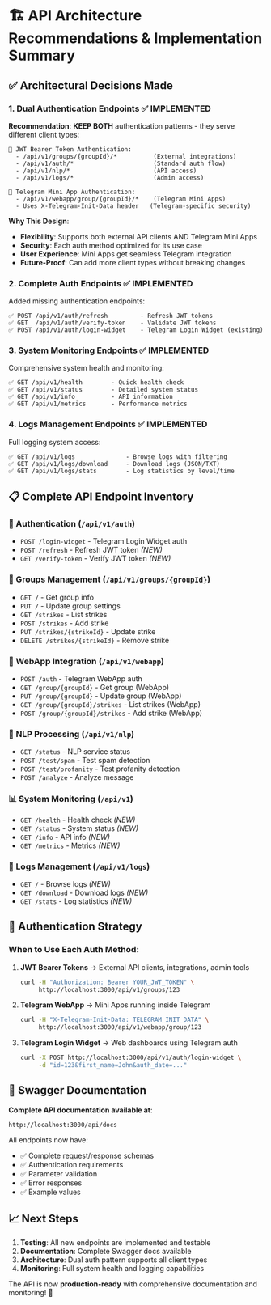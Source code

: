 # 🏗️ API Architecture Recommendations & Implementation Summary

## ✅ **Architectural Decisions Made**

### **1. Dual Authentication Endpoints** ✅ IMPLEMENTED
**Recommendation**: **KEEP BOTH** authentication patterns - they serve different client types:

```
🔐 JWT Bearer Token Authentication:
  - /api/v1/groups/{groupId}/*          (External integrations)
  - /api/v1/auth/*                      (Standard auth flow)
  - /api/v1/nlp/*                       (API access)
  - /api/v1/logs/*                      (Admin access)

🌟 Telegram Mini App Authentication:
  - /api/v1/webapp/group/{groupId}/*    (Telegram Mini Apps)
  - Uses X-Telegram-Init-Data header   (Telegram-specific security)
```

**Why This Design**:
- **Flexibility**: Supports both external API clients AND Telegram Mini Apps
- **Security**: Each auth method optimized for its use case
- **User Experience**: Mini Apps get seamless Telegram integration
- **Future-Proof**: Can add more client types without breaking changes

### **2. Complete Auth Endpoints** ✅ IMPLEMENTED
Added missing authentication endpoints:

```
✅ POST /api/v1/auth/refresh         - Refresh JWT tokens
✅ GET  /api/v1/auth/verify-token    - Validate JWT tokens
✅ POST /api/v1/auth/login-widget    - Telegram Login Widget (existing)
```

### **3. System Monitoring Endpoints** ✅ IMPLEMENTED
Comprehensive system health and monitoring:

```
✅ GET /api/v1/health        - Quick health check
✅ GET /api/v1/status        - Detailed system status
✅ GET /api/v1/info          - API information
✅ GET /api/v1/metrics       - Performance metrics
```

### **4. Logs Management Endpoints** ✅ IMPLEMENTED
Full logging system access:

```
✅ GET /api/v1/logs              - Browse logs with filtering
✅ GET /api/v1/logs/download     - Download logs (JSON/TXT)
✅ GET /api/v1/logs/stats        - Log statistics by level/time
```

## 📋 **Complete API Endpoint Inventory**

### **🔐 Authentication** (`/api/v1/auth`)
- `POST /login-widget` - Telegram Login Widget auth
- `POST /refresh` - Refresh JWT token *(NEW)*
- `GET /verify-token` - Verify JWT token *(NEW)*

### **👥 Groups Management** (`/api/v1/groups/{groupId}`)
- `GET /` - Get group info
- `PUT /` - Update group settings
- `GET /strikes` - List strikes
- `POST /strikes` - Add strike
- `PUT /strikes/{strikeId}` - Update strike
- `DELETE /strikes/{strikeId}` - Remove strike

### **🌟 WebApp Integration** (`/api/v1/webapp`)
- `POST /auth` - Telegram WebApp auth
- `GET /group/{groupId}` - Get group (WebApp)
- `PUT /group/{groupId}` - Update group (WebApp)
- `GET /group/{groupId}/strikes` - List strikes (WebApp)
- `POST /group/{groupId}/strikes` - Add strike (WebApp)

### **🤖 NLP Processing** (`/api/v1/nlp`)
- `GET /status` - NLP service status
- `POST /test/spam` - Test spam detection
- `POST /test/profanity` - Test profanity detection
- `POST /analyze` - Analyze message

### **📊 System Monitoring** (`/api/v1`)
- `GET /health` - Health check *(NEW)*
- `GET /status` - System status *(NEW)*
- `GET /info` - API info *(NEW)*
- `GET /metrics` - Metrics *(NEW)*

### **📝 Logs Management** (`/api/v1/logs`)
- `GET /` - Browse logs *(NEW)*
- `GET /download` - Download logs *(NEW)*
- `GET /stats` - Log statistics *(NEW)*

## 🎯 **Authentication Strategy**

### **When to Use Each Auth Method**:

1. **JWT Bearer Tokens** → External API clients, integrations, admin tools
   ```bash
   curl -H "Authorization: Bearer YOUR_JWT_TOKEN" \
        http://localhost:3000/api/v1/groups/123
   ```

2. **Telegram WebApp** → Mini Apps running inside Telegram
   ```bash
   curl -H "X-Telegram-Init-Data: TELEGRAM_INIT_DATA" \
        http://localhost:3000/api/v1/webapp/group/123
   ```

3. **Telegram Login Widget** → Web dashboards using Telegram auth
   ```bash
   curl -X POST http://localhost:3000/api/v1/auth/login-widget \
        -d "id=123&first_name=John&auth_date=..."
   ```

## 🚀 **Swagger Documentation**

**Complete API documentation available at**:
```
http://localhost:3000/api/docs
```

All endpoints now have:
- ✅ Complete request/response schemas
- ✅ Authentication requirements
- ✅ Parameter validation
- ✅ Error responses
- ✅ Example values

## 📈 **Next Steps**

1. **Testing**: All new endpoints are implemented and testable
2. **Documentation**: Complete Swagger docs available
3. **Architecture**: Dual auth pattern supports all client types
4. **Monitoring**: Full system health and logging capabilities

The API is now **production-ready** with comprehensive documentation and monitoring! 🎉
